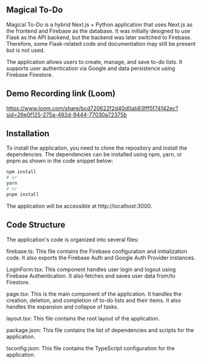 ## Magical To-Do

Magical To-Do is a hybrid Next.js + Python application that uses Next.js as the frontend and Firebase as the database. It was initially designed to use Flask as the API backend, but the backend was later switched to Firebase. Therefore, some Flask-related code and documentation may still be present but is not used.

The application allows users to create, manage, and save to-do lists. It supports user authentication via Google and data persistence using Firebase Firestore.

## Demo Recording link (Loom)
https://www.loom.com/share/bcd720622f2d40d0ab83fff5f74142ec?sid=26e0f125-275a-492d-9444-77030a72375b 

## Installation

To install the application, you need to clone the repository and install the dependencies. The dependencies can be installed using npm, yarn, or pnpm as shown in the code snippet below:

```bash
npm install
# or
yarn
# or
pnpm install
```

The application will be accessible at http://localhost:3000.


## Code Structure

The application's code is organized into several files:

firebase.ts: This file contains the Firebase configuration and initialization code. It also exports the Firebase Auth and Google Auth Provider instances.

LoginForm.tsx: This component handles user login and logout using Firebase Authentication. It also fetches and saves user data from/to Firestore.

page.tsx: This is the main component of the application. It handles the creation, deletion, and completion of to-do lists and their items. It also handles the expansion and collapse of tasks.

layout.tsx: This file contains the root layout of the application.

package.json: This file contains the list of dependencies and scripts for the application.

tsconfig.json: This file contains the TypeScript configuration for the application.

